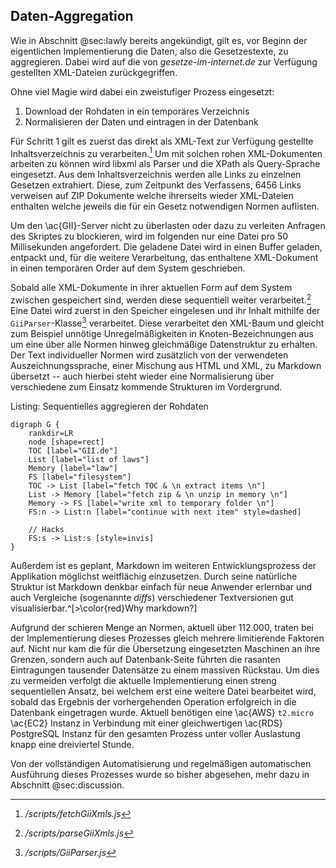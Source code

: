 ## Daten-Aggregation
Wie in Abschnitt @sec:lawly bereits angekündigt, gilt es, vor Beginn der eigentlichen Implementierung die Daten, also die Gesetzestexte, zu aggregieren. Dabei wird auf die von *gesetze-im-internet.de* zur Verfügung gestellten XML-Dateien zurückgegriffen.

Ohne viel Magie wird dabei ein zweistufiger Prozess eingesetzt:

  1. Download der Rohdaten in ein temporäres Verzeichnis
  2. Normalisieren der Daten und eintragen in der Datenbank

Für Schritt 1 gilt es zuerst das direkt als XML-Text zur Verfügung gestellte Inhaltsverzeichnis zu verarbeiten.[^code:fetch] Um mit solchen rohen XML-Dokumenten arbeiten zu können wird libxml als Parser und die XPath als Query-Sprache eingesetzt. Aus dem Inhaltsverzeichnis werden alle Links zu einzelnen Gesetzen extrahiert. Diese, zum Zeitpunkt des Verfassens, 6456 Links verweisen auf ZIP Dokumente welche ihrerseits wieder XML-Dateien enthalten welche jeweils die für ein Gesetz notwendigen Normen auflisten.

Um den \ac{GII}-Server nicht zu überlasten oder dazu zu verleiten Anfragen des Skriptes zu blockieren, wird im folgenden nur eine Datei pro 50 Millisekunden angefordert. Die geladene Datei wird in einen Buffer geladen, entpackt und, für die weitere Verarbeitung, das enthaltene XML-Dokument in einen temporären Order auf dem System geschrieben.

Sobald alle XML-Dokumente in ihrer aktuellen Form auf dem System zwischen gespeichert sind, werden diese sequentiell weiter verarbeitet.[^code:parse] Eine Datei wird zuerst in den Speicher eingelesen und ihr Inhalt mithilfe der `GiiParser`-Klasse[^code:parser] verarbeitet. Diese verarbeitet den XML-Baum und gleicht zum Beispiel unnötige Unregelmäßigkeiten in Knoten-Bezeichnungen aus um eine über alle Normen hinweg gleichmäßige Datenstruktur zu erhalten. Der Text individueller Normen wird zusätzlich von der verwendeten Auszeichnungssprache, einer Mischung aus HTML und XML, zu Markdown übersetzt -- auch hierbei steht wieder eine Normalisierung über verschiedene zum Einsatz kommende Strukturen im Vordergrund.

[^code:fetch]: */scripts/fetchGiiXmls.js*

[^code:parse]: */scripts/parseGiiXmls.js*

[^code:parser]: */scripts/GiiParser.js*

Listing: Sequentielles aggregieren der Rohdaten

~~~{#lst:data_fetch .dot}
digraph G {
    rankdir=LR
    node [shape=rect]
    TOC [label="GII.de"]
    List [label="list of laws"]
    Memory [label="law"]
    FS [label="filesystem"]
    TOC -> List [label="fetch TOC & \n extract items \n"]
    List -> Memory [label="fetch zip & \n unzip in memory \n"]
    Memory -> FS [label="write xml to temporary folder \n"]
    FS:n -> List:n [label="continue with next item" style=dashed]

    // Hacks
    FS:s -> List:s [style=invis]
}
~~~

Außerdem ist es geplant, Markdown im weiteren Entwicklungsprozess der Applikation möglichst weitflächig einzusetzen. Durch seine natürliche Struktur ist Markdown denkbar einfach für neue Anwender erlernbar und auch Vergleiche (sogenannte *diffs*) verschiedener Textversionen gut visualisierbar.^[>\color{red}Why markdown?]

<!-- Listing: Sequentielles normalisieren von Gesetzen

~~~{#lst:data_process .dot}
digraph G {
    rankdir=LR
    node [shape=rect]
}
~~~ -->

Aufgrund der schieren Menge an Normen, aktuell über 112.000, traten bei der Implementierung dieses Prozesses gleich mehrere limitierende Faktoren auf. Nicht nur kam die für die Übersetzung eingesetzten Maschinen an ihre Grenzen, sondern auch auf Datenbank-Seite führten die rasanten Eintragungen tausender Datensätze zu einem massiven Rückstau. Um dies zu vermeiden verfolgt die aktuelle Implementierung einen streng sequentiellen Ansatz, bei welchem erst eine weitere Datei bearbeitet wird, sobald das Ergebnis der vorhergehenden Operation erfolgreich in die Datenbank eingetragen wurde. Aktuell benötigen eine \ac{AWS} `t2.micro` \ac{EC2} Instanz in Verbindung mit einer gleichwertigen \ac{RDS} PostgreSQL Instanz für den gesamten Prozess unter voller Auslastung knapp eine dreiviertel Stunde.

Von der vollständigen Automatisierung und regelmäßigen automatischen Ausführung dieses Prozesses wurde so bisher abgesehen, mehr dazu in Abschnitt @sec:discussion.


